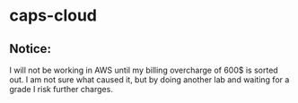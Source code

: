 # caps-cloud
## Notice:
I will not be working in AWS until my billing overcharge of 600$ is sorted out. I am not sure what caused it, but by doing another lab and waiting for a grade I risk further charges. 
